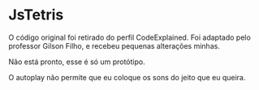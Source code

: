 # JsTetris

O código original foi retirado do perfil CodeExplained. Foi adaptado pelo professor Gilson Filho, e recebeu pequenas alterações minhas.

Não está pronto, esse é só um protótipo.

O autoplay não permite que eu coloque os sons do jeito que eu queira.

